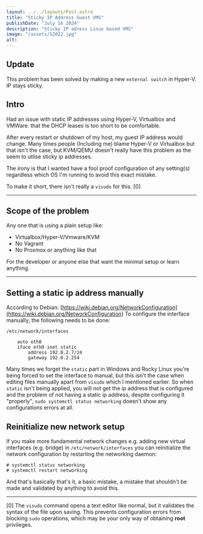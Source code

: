 ```yaml
---
layout: ../../layouts/Post.astro
title: "Sticky IP Address Guest VMS"
publishDate: "July 16 2024"
description: "Sticky IP adress Linux based VMS"
image: "/assets/S2022.jpg"
alt: 
---
```


## Update

This problem has been solved by making a new `external switch` in Hyper-V. IP stays sticky.

## Intro
Had an issue with static IP addresses using Hyper-V, Virtualbox and VMWare. that the DHCP leases is too short to be comfortable. 

After every restart or shutdown of my host, my guest IP address would change.
Many times people (Including me) blame Hyper-V or Virtualbox but that isn't the case, but KVM/QEMU doesn't really have this problem as the seem to utlise sticky ip addresses.

The irony is that I wanted have a fool proof configuration of any setting(s) regardless which OS I'm running to avoid this exact mistake.

To make it short, there isn't really a `visudo` for this. [0]

---
## Scope of the problem

Any one that is using a plain setup like:

- Virtualbox/Hyper-V/Vmware/KVM
- No Vagrant
- No Proxmox or anything like that

For the developer or anyone else that want the minimal setup or learn anything.

---
## Setting a static ip address manually

According to Debian: [https://wiki.debian.org/NetworkConfiguration](https://wiki.debian.org/NetworkConfiguration)
To configure the interface manually, the following needs to be done:

```
/etc/network/interfaces

    auto eth0
    iface eth0 inet static
        address 192.0.2.7/24
        gateway 192.0.2.254
```

Many times we forget the `static` part in Windows and Rocky Linux you're being forced to set the interface to manual, but this isn't the case when editing files manually apart from `visudo` which I mentioned earlier. So when `static` isn't being applied, you will not get the ip address that is configured and the problem of not having a static ip address, despite configuring it "properly", `sudo systemctl status networking` doesn't show any configurations errors at all.
## Reinitialize new network setup

If you make more fundamental network changes e.g. adding new virtual interfaces (e.g. bridge) in `/etc/network/interfaces` you can reinitialize the network configuration by restarting the networking daemon:

```
# systemctl status networking
# systemctl restart networking
```

And that's basically that's it, a basic mistake, a mistake that shouldn't be made and validated by anything to avoid this.

---

[0] The `visudo` command opens a text editor like normal, but it validates the syntax of the file upon saving. This prevents configuration errors from blocking `sudo` operations, which may be your only way of obtaining **root** privileges.
